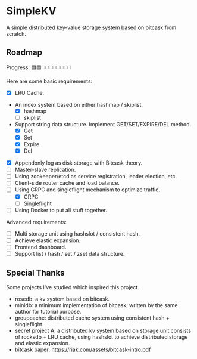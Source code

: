 # SimpleKV

A simple distributed key-value storage system based on bitcask from scratch.

## Roadmap

Progress: 🟦🟦◻️◻️◻️◻️◻️◻️◻️◻️

Here are some basic requirements:

- [x] LRU Cache.
- An index system based on either hashmap / skiplist.
  - [x] hashmap
  - [ ] skiplist
- Support string data structure. Implement GET/SET/EXPIRE/DEL method.
  - [x] Get
  - [x] Set
  - [x] Expire
  - [x] Del
- [x] Appendonly log as disk storage with Bitcask theory.
- [ ] Master-slave replication.
- [ ] Using zookeeper/etcd as service registration, leader election, etc.
- [ ] Client-side router cache and load balance.
- [ ] Using GRPC and singleflight mechanism to optimize traffic.
  - [x] GRPC
  - [ ] Singleflight
- [ ] Using Docker to put all stuff together.

Advanced requirements:

- [ ] Multi storage unit using hashslot / consistent hash.
- [ ] Achieve elastic expansion.
- [ ] Frontend dashboard.
- [ ] Support list / hash / set / zset data structure.

## Special Thanks

Some projects I've studied which inspired this project.

- rosedb: a kv system based on bitcask.
- minidb: a minimum implementation of bitcask, written by the same author for tutorial purpose.
- groupcache: distributed cache system using consistent hash + singleflight.
- secret project A: a distributed kv system based on storage unit consists of rocksdb + LRU cache, using hashslot to achieve distributed storage and elastic expansion.
- bitcask paper: https://riak.com/assets/bitcask-intro.pdf